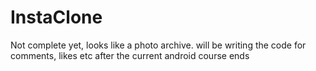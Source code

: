 # InstaClone
Not complete yet, looks like a photo archive.
will be writing the code for comments, likes etc after the current android course ends
